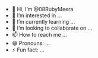 - 👋 Hi, I’m @08RubyMeera
- 👀 I’m interested in ...
- 🌱 I’m currently learning ...
- 💞️ I’m looking to collaborate on ...
- 📫 How to reach me ...
- 😄 Pronouns: ...
- ⚡ Fun fact: ...

<!---
08RubyMeera/08RubyMeera is a ✨ special ✨ repository because its `README.md` (this file) appears on your GitHub profile.
You can click the Preview link to take a look at your changes.
--->
